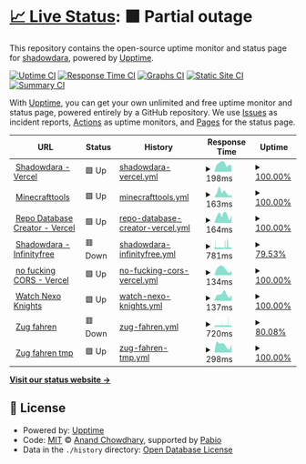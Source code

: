 # [📈 Live Status](https://shadowdara.github.io/upptime): <!--live status--> **🟧 Partial outage**

This repository contains the open-source uptime monitor and status page for [shadowdara](shadowdara.github.io), powered by [Upptime](https://github.com/upptime/upptime).

[![Uptime CI](https://github.com/shadowdara/upptime/workflows/Uptime%20CI/badge.svg)](https://github.com/shadowdara/upptime/actions?query=workflow%3A%22Uptime+CI%22)
[![Response Time CI](https://github.com/shadowdara/upptime/workflows/Response%20Time%20CI/badge.svg)](https://github.com/shadowdara/upptime/actions?query=workflow%3A%22Response+Time+CI%22)
[![Graphs CI](https://github.com/shadowdara/upptime/workflows/Graphs%20CI/badge.svg)](https://github.com/shadowdara/upptime/actions?query=workflow%3A%22Graphs+CI%22)
[![Static Site CI](https://github.com/shadowdara/upptime/workflows/Static%20Site%20CI/badge.svg)](https://github.com/shadowdara/upptime/actions?query=workflow%3A%22Static+Site+CI%22)
[![Summary CI](https://github.com/shadowdara/upptime/workflows/Summary%20CI/badge.svg)](https://github.com/shadowdara/upptime/actions?query=workflow%3A%22Summary+CI%22)

With [Upptime](https://upptime.js.org), you can get your own unlimited and free uptime monitor and status page, powered entirely by a GitHub repository. We use [Issues](https://github.com/shadowdara/upptime/issues) as incident reports, [Actions](https://github.com/shadowdara/upptime/actions) as uptime monitors, and [Pages](https://shadowdara.github.io/upptime) for the status page.

<!--start: status pages-->
<!-- This summary is generated by Upptime (https://github.com/upptime/upptime) -->
<!-- Do not edit this manually, your changes will be overwritten -->
<!-- prettier-ignore -->
| URL | Status | History | Response Time | Uptime |
| --- | ------ | ------- | ------------- | ------ |
| <img alt="" src="https://icons.duckduckgo.com/ip3/shadowdara.vercel.app.ico" height="13"> [Shadowdara - Vercel](https://shadowdara.vercel.app/) | 🟩 Up | [shadowdara-vercel.yml](https://github.com/ShadowDara/upptime/commits/HEAD/history/shadowdara-vercel.yml) | <details><summary><img alt="Response time graph" src="./graphs/shadowdara-vercel/response-time-week.png" height="20"> 198ms</summary><br><a href="https://shadowdara.github.io/upptime/history/shadowdara-vercel"><img alt="Response time 169" src="https://img.shields.io/endpoint?url=https%3A%2F%2Fraw.githubusercontent.com%2FShadowDara%2Fupptime%2FHEAD%2Fapi%2Fshadowdara-vercel%2Fresponse-time.json"></a><br><a href="https://shadowdara.github.io/upptime/history/shadowdara-vercel"><img alt="24-hour response time 146" src="https://img.shields.io/endpoint?url=https%3A%2F%2Fraw.githubusercontent.com%2FShadowDara%2Fupptime%2FHEAD%2Fapi%2Fshadowdara-vercel%2Fresponse-time-day.json"></a><br><a href="https://shadowdara.github.io/upptime/history/shadowdara-vercel"><img alt="7-day response time 198" src="https://img.shields.io/endpoint?url=https%3A%2F%2Fraw.githubusercontent.com%2FShadowDara%2Fupptime%2FHEAD%2Fapi%2Fshadowdara-vercel%2Fresponse-time-week.json"></a><br><a href="https://shadowdara.github.io/upptime/history/shadowdara-vercel"><img alt="30-day response time 177" src="https://img.shields.io/endpoint?url=https%3A%2F%2Fraw.githubusercontent.com%2FShadowDara%2Fupptime%2FHEAD%2Fapi%2Fshadowdara-vercel%2Fresponse-time-month.json"></a><br><a href="https://shadowdara.github.io/upptime/history/shadowdara-vercel"><img alt="1-year response time 169" src="https://img.shields.io/endpoint?url=https%3A%2F%2Fraw.githubusercontent.com%2FShadowDara%2Fupptime%2FHEAD%2Fapi%2Fshadowdara-vercel%2Fresponse-time-year.json"></a></details> | <details><summary><a href="https://shadowdara.github.io/upptime/history/shadowdara-vercel">100.00%</a></summary><a href="https://shadowdara.github.io/upptime/history/shadowdara-vercel"><img alt="All-time uptime 99.85%" src="https://img.shields.io/endpoint?url=https%3A%2F%2Fraw.githubusercontent.com%2FShadowDara%2Fupptime%2FHEAD%2Fapi%2Fshadowdara-vercel%2Fuptime.json"></a><br><a href="https://shadowdara.github.io/upptime/history/shadowdara-vercel"><img alt="24-hour uptime 100.00%" src="https://img.shields.io/endpoint?url=https%3A%2F%2Fraw.githubusercontent.com%2FShadowDara%2Fupptime%2FHEAD%2Fapi%2Fshadowdara-vercel%2Fuptime-day.json"></a><br><a href="https://shadowdara.github.io/upptime/history/shadowdara-vercel"><img alt="7-day uptime 100.00%" src="https://img.shields.io/endpoint?url=https%3A%2F%2Fraw.githubusercontent.com%2FShadowDara%2Fupptime%2FHEAD%2Fapi%2Fshadowdara-vercel%2Fuptime-week.json"></a><br><a href="https://shadowdara.github.io/upptime/history/shadowdara-vercel"><img alt="30-day uptime 99.51%" src="https://img.shields.io/endpoint?url=https%3A%2F%2Fraw.githubusercontent.com%2FShadowDara%2Fupptime%2FHEAD%2Fapi%2Fshadowdara-vercel%2Fuptime-month.json"></a><br><a href="https://shadowdara.github.io/upptime/history/shadowdara-vercel"><img alt="1-year uptime 99.85%" src="https://img.shields.io/endpoint?url=https%3A%2F%2Fraw.githubusercontent.com%2FShadowDara%2Fupptime%2FHEAD%2Fapi%2Fshadowdara-vercel%2Fuptime-year.json"></a></details>
| <img alt="" src="https://icons.duckduckgo.com/ip3/minecrafttools.vercel.app.ico" height="13"> [Minecrafttools](https://minecrafttools.vercel.app/) | 🟩 Up | [minecrafttools.yml](https://github.com/ShadowDara/upptime/commits/HEAD/history/minecrafttools.yml) | <details><summary><img alt="Response time graph" src="./graphs/minecrafttools/response-time-week.png" height="20"> 163ms</summary><br><a href="https://shadowdara.github.io/upptime/history/minecrafttools"><img alt="Response time 154" src="https://img.shields.io/endpoint?url=https%3A%2F%2Fraw.githubusercontent.com%2FShadowDara%2Fupptime%2FHEAD%2Fapi%2Fminecrafttools%2Fresponse-time.json"></a><br><a href="https://shadowdara.github.io/upptime/history/minecrafttools"><img alt="24-hour response time 82" src="https://img.shields.io/endpoint?url=https%3A%2F%2Fraw.githubusercontent.com%2FShadowDara%2Fupptime%2FHEAD%2Fapi%2Fminecrafttools%2Fresponse-time-day.json"></a><br><a href="https://shadowdara.github.io/upptime/history/minecrafttools"><img alt="7-day response time 163" src="https://img.shields.io/endpoint?url=https%3A%2F%2Fraw.githubusercontent.com%2FShadowDara%2Fupptime%2FHEAD%2Fapi%2Fminecrafttools%2Fresponse-time-week.json"></a><br><a href="https://shadowdara.github.io/upptime/history/minecrafttools"><img alt="30-day response time 156" src="https://img.shields.io/endpoint?url=https%3A%2F%2Fraw.githubusercontent.com%2FShadowDara%2Fupptime%2FHEAD%2Fapi%2Fminecrafttools%2Fresponse-time-month.json"></a><br><a href="https://shadowdara.github.io/upptime/history/minecrafttools"><img alt="1-year response time 154" src="https://img.shields.io/endpoint?url=https%3A%2F%2Fraw.githubusercontent.com%2FShadowDara%2Fupptime%2FHEAD%2Fapi%2Fminecrafttools%2Fresponse-time-year.json"></a></details> | <details><summary><a href="https://shadowdara.github.io/upptime/history/minecrafttools">100.00%</a></summary><a href="https://shadowdara.github.io/upptime/history/minecrafttools"><img alt="All-time uptime 99.71%" src="https://img.shields.io/endpoint?url=https%3A%2F%2Fraw.githubusercontent.com%2FShadowDara%2Fupptime%2FHEAD%2Fapi%2Fminecrafttools%2Fuptime.json"></a><br><a href="https://shadowdara.github.io/upptime/history/minecrafttools"><img alt="24-hour uptime 100.00%" src="https://img.shields.io/endpoint?url=https%3A%2F%2Fraw.githubusercontent.com%2FShadowDara%2Fupptime%2FHEAD%2Fapi%2Fminecrafttools%2Fuptime-day.json"></a><br><a href="https://shadowdara.github.io/upptime/history/minecrafttools"><img alt="7-day uptime 100.00%" src="https://img.shields.io/endpoint?url=https%3A%2F%2Fraw.githubusercontent.com%2FShadowDara%2Fupptime%2FHEAD%2Fapi%2Fminecrafttools%2Fuptime-week.json"></a><br><a href="https://shadowdara.github.io/upptime/history/minecrafttools"><img alt="30-day uptime 99.52%" src="https://img.shields.io/endpoint?url=https%3A%2F%2Fraw.githubusercontent.com%2FShadowDara%2Fupptime%2FHEAD%2Fapi%2Fminecrafttools%2Fuptime-month.json"></a><br><a href="https://shadowdara.github.io/upptime/history/minecrafttools"><img alt="1-year uptime 99.71%" src="https://img.shields.io/endpoint?url=https%3A%2F%2Fraw.githubusercontent.com%2FShadowDara%2Fupptime%2FHEAD%2Fapi%2Fminecrafttools%2Fuptime-year.json"></a></details>
| <img alt="" src="https://icons.duckduckgo.com/ip3/repo-database-creator.vercel.app.ico" height="13"> [Repo Database Creator - Vercel](https://repo-database-creator.vercel.app/) | 🟩 Up | [repo-database-creator-vercel.yml](https://github.com/ShadowDara/upptime/commits/HEAD/history/repo-database-creator-vercel.yml) | <details><summary><img alt="Response time graph" src="./graphs/repo-database-creator-vercel/response-time-week.png" height="20"> 164ms</summary><br><a href="https://shadowdara.github.io/upptime/history/repo-database-creator-vercel"><img alt="Response time 159" src="https://img.shields.io/endpoint?url=https%3A%2F%2Fraw.githubusercontent.com%2FShadowDara%2Fupptime%2FHEAD%2Fapi%2Frepo-database-creator-vercel%2Fresponse-time.json"></a><br><a href="https://shadowdara.github.io/upptime/history/repo-database-creator-vercel"><img alt="24-hour response time 160" src="https://img.shields.io/endpoint?url=https%3A%2F%2Fraw.githubusercontent.com%2FShadowDara%2Fupptime%2FHEAD%2Fapi%2Frepo-database-creator-vercel%2Fresponse-time-day.json"></a><br><a href="https://shadowdara.github.io/upptime/history/repo-database-creator-vercel"><img alt="7-day response time 164" src="https://img.shields.io/endpoint?url=https%3A%2F%2Fraw.githubusercontent.com%2FShadowDara%2Fupptime%2FHEAD%2Fapi%2Frepo-database-creator-vercel%2Fresponse-time-week.json"></a><br><a href="https://shadowdara.github.io/upptime/history/repo-database-creator-vercel"><img alt="30-day response time 170" src="https://img.shields.io/endpoint?url=https%3A%2F%2Fraw.githubusercontent.com%2FShadowDara%2Fupptime%2FHEAD%2Fapi%2Frepo-database-creator-vercel%2Fresponse-time-month.json"></a><br><a href="https://shadowdara.github.io/upptime/history/repo-database-creator-vercel"><img alt="1-year response time 159" src="https://img.shields.io/endpoint?url=https%3A%2F%2Fraw.githubusercontent.com%2FShadowDara%2Fupptime%2FHEAD%2Fapi%2Frepo-database-creator-vercel%2Fresponse-time-year.json"></a></details> | <details><summary><a href="https://shadowdara.github.io/upptime/history/repo-database-creator-vercel">100.00%</a></summary><a href="https://shadowdara.github.io/upptime/history/repo-database-creator-vercel"><img alt="All-time uptime 99.85%" src="https://img.shields.io/endpoint?url=https%3A%2F%2Fraw.githubusercontent.com%2FShadowDara%2Fupptime%2FHEAD%2Fapi%2Frepo-database-creator-vercel%2Fuptime.json"></a><br><a href="https://shadowdara.github.io/upptime/history/repo-database-creator-vercel"><img alt="24-hour uptime 100.00%" src="https://img.shields.io/endpoint?url=https%3A%2F%2Fraw.githubusercontent.com%2FShadowDara%2Fupptime%2FHEAD%2Fapi%2Frepo-database-creator-vercel%2Fuptime-day.json"></a><br><a href="https://shadowdara.github.io/upptime/history/repo-database-creator-vercel"><img alt="7-day uptime 100.00%" src="https://img.shields.io/endpoint?url=https%3A%2F%2Fraw.githubusercontent.com%2FShadowDara%2Fupptime%2FHEAD%2Fapi%2Frepo-database-creator-vercel%2Fuptime-week.json"></a><br><a href="https://shadowdara.github.io/upptime/history/repo-database-creator-vercel"><img alt="30-day uptime 99.53%" src="https://img.shields.io/endpoint?url=https%3A%2F%2Fraw.githubusercontent.com%2FShadowDara%2Fupptime%2FHEAD%2Fapi%2Frepo-database-creator-vercel%2Fuptime-month.json"></a><br><a href="https://shadowdara.github.io/upptime/history/repo-database-creator-vercel"><img alt="1-year uptime 99.85%" src="https://img.shields.io/endpoint?url=https%3A%2F%2Fraw.githubusercontent.com%2FShadowDara%2Fupptime%2FHEAD%2Fapi%2Frepo-database-creator-vercel%2Fuptime-year.json"></a></details>
| <img alt="" src="https://icons.duckduckgo.com/ip3/shadowdara.42web.io.ico" height="13"> [Shadowdara - Infinityfree](https://shadowdara.42web.io/) | 🟥 Down | [shadowdara-infinityfree.yml](https://github.com/ShadowDara/upptime/commits/HEAD/history/shadowdara-infinityfree.yml) | <details><summary><img alt="Response time graph" src="./graphs/shadowdara-infinityfree/response-time-week.png" height="20"> 781ms</summary><br><a href="https://shadowdara.github.io/upptime/history/shadowdara-infinityfree"><img alt="Response time 799" src="https://img.shields.io/endpoint?url=https%3A%2F%2Fraw.githubusercontent.com%2FShadowDara%2Fupptime%2FHEAD%2Fapi%2Fshadowdara-infinityfree%2Fresponse-time.json"></a><br><a href="https://shadowdara.github.io/upptime/history/shadowdara-infinityfree"><img alt="24-hour response time 710" src="https://img.shields.io/endpoint?url=https%3A%2F%2Fraw.githubusercontent.com%2FShadowDara%2Fupptime%2FHEAD%2Fapi%2Fshadowdara-infinityfree%2Fresponse-time-day.json"></a><br><a href="https://shadowdara.github.io/upptime/history/shadowdara-infinityfree"><img alt="7-day response time 781" src="https://img.shields.io/endpoint?url=https%3A%2F%2Fraw.githubusercontent.com%2FShadowDara%2Fupptime%2FHEAD%2Fapi%2Fshadowdara-infinityfree%2Fresponse-time-week.json"></a><br><a href="https://shadowdara.github.io/upptime/history/shadowdara-infinityfree"><img alt="30-day response time 796" src="https://img.shields.io/endpoint?url=https%3A%2F%2Fraw.githubusercontent.com%2FShadowDara%2Fupptime%2FHEAD%2Fapi%2Fshadowdara-infinityfree%2Fresponse-time-month.json"></a><br><a href="https://shadowdara.github.io/upptime/history/shadowdara-infinityfree"><img alt="1-year response time 799" src="https://img.shields.io/endpoint?url=https%3A%2F%2Fraw.githubusercontent.com%2FShadowDara%2Fupptime%2FHEAD%2Fapi%2Fshadowdara-infinityfree%2Fresponse-time-year.json"></a></details> | <details><summary><a href="https://shadowdara.github.io/upptime/history/shadowdara-infinityfree">79.53%</a></summary><a href="https://shadowdara.github.io/upptime/history/shadowdara-infinityfree"><img alt="All-time uptime 98.00%" src="https://img.shields.io/endpoint?url=https%3A%2F%2Fraw.githubusercontent.com%2FShadowDara%2Fupptime%2FHEAD%2Fapi%2Fshadowdara-infinityfree%2Fuptime.json"></a><br><a href="https://shadowdara.github.io/upptime/history/shadowdara-infinityfree"><img alt="24-hour uptime 81.99%" src="https://img.shields.io/endpoint?url=https%3A%2F%2Fraw.githubusercontent.com%2FShadowDara%2Fupptime%2FHEAD%2Fapi%2Fshadowdara-infinityfree%2Fuptime-day.json"></a><br><a href="https://shadowdara.github.io/upptime/history/shadowdara-infinityfree"><img alt="7-day uptime 79.53%" src="https://img.shields.io/endpoint?url=https%3A%2F%2Fraw.githubusercontent.com%2FShadowDara%2Fupptime%2FHEAD%2Fapi%2Fshadowdara-infinityfree%2Fuptime-week.json"></a><br><a href="https://shadowdara.github.io/upptime/history/shadowdara-infinityfree"><img alt="30-day uptime 91.88%" src="https://img.shields.io/endpoint?url=https%3A%2F%2Fraw.githubusercontent.com%2FShadowDara%2Fupptime%2FHEAD%2Fapi%2Fshadowdara-infinityfree%2Fuptime-month.json"></a><br><a href="https://shadowdara.github.io/upptime/history/shadowdara-infinityfree"><img alt="1-year uptime 98.00%" src="https://img.shields.io/endpoint?url=https%3A%2F%2Fraw.githubusercontent.com%2FShadowDara%2Fupptime%2FHEAD%2Fapi%2Fshadowdara-infinityfree%2Fuptime-year.json"></a></details>
| <img alt="" src="https://icons.duckduckgo.com/ip3/no-fucking-cors.vercel.app.ico" height="13"> [no fucking CORS - Vercel](https://no-fucking-cors.vercel.app/) | 🟩 Up | [no-fucking-cors-vercel.yml](https://github.com/ShadowDara/upptime/commits/HEAD/history/no-fucking-cors-vercel.yml) | <details><summary><img alt="Response time graph" src="./graphs/no-fucking-cors-vercel/response-time-week.png" height="20"> 134ms</summary><br><a href="https://shadowdara.github.io/upptime/history/no-fucking-cors-vercel"><img alt="Response time 152" src="https://img.shields.io/endpoint?url=https%3A%2F%2Fraw.githubusercontent.com%2FShadowDara%2Fupptime%2FHEAD%2Fapi%2Fno-fucking-cors-vercel%2Fresponse-time.json"></a><br><a href="https://shadowdara.github.io/upptime/history/no-fucking-cors-vercel"><img alt="24-hour response time 90" src="https://img.shields.io/endpoint?url=https%3A%2F%2Fraw.githubusercontent.com%2FShadowDara%2Fupptime%2FHEAD%2Fapi%2Fno-fucking-cors-vercel%2Fresponse-time-day.json"></a><br><a href="https://shadowdara.github.io/upptime/history/no-fucking-cors-vercel"><img alt="7-day response time 134" src="https://img.shields.io/endpoint?url=https%3A%2F%2Fraw.githubusercontent.com%2FShadowDara%2Fupptime%2FHEAD%2Fapi%2Fno-fucking-cors-vercel%2Fresponse-time-week.json"></a><br><a href="https://shadowdara.github.io/upptime/history/no-fucking-cors-vercel"><img alt="30-day response time 147" src="https://img.shields.io/endpoint?url=https%3A%2F%2Fraw.githubusercontent.com%2FShadowDara%2Fupptime%2FHEAD%2Fapi%2Fno-fucking-cors-vercel%2Fresponse-time-month.json"></a><br><a href="https://shadowdara.github.io/upptime/history/no-fucking-cors-vercel"><img alt="1-year response time 152" src="https://img.shields.io/endpoint?url=https%3A%2F%2Fraw.githubusercontent.com%2FShadowDara%2Fupptime%2FHEAD%2Fapi%2Fno-fucking-cors-vercel%2Fresponse-time-year.json"></a></details> | <details><summary><a href="https://shadowdara.github.io/upptime/history/no-fucking-cors-vercel">100.00%</a></summary><a href="https://shadowdara.github.io/upptime/history/no-fucking-cors-vercel"><img alt="All-time uptime 99.86%" src="https://img.shields.io/endpoint?url=https%3A%2F%2Fraw.githubusercontent.com%2FShadowDara%2Fupptime%2FHEAD%2Fapi%2Fno-fucking-cors-vercel%2Fuptime.json"></a><br><a href="https://shadowdara.github.io/upptime/history/no-fucking-cors-vercel"><img alt="24-hour uptime 100.00%" src="https://img.shields.io/endpoint?url=https%3A%2F%2Fraw.githubusercontent.com%2FShadowDara%2Fupptime%2FHEAD%2Fapi%2Fno-fucking-cors-vercel%2Fuptime-day.json"></a><br><a href="https://shadowdara.github.io/upptime/history/no-fucking-cors-vercel"><img alt="7-day uptime 100.00%" src="https://img.shields.io/endpoint?url=https%3A%2F%2Fraw.githubusercontent.com%2FShadowDara%2Fupptime%2FHEAD%2Fapi%2Fno-fucking-cors-vercel%2Fuptime-week.json"></a><br><a href="https://shadowdara.github.io/upptime/history/no-fucking-cors-vercel"><img alt="30-day uptime 99.57%" src="https://img.shields.io/endpoint?url=https%3A%2F%2Fraw.githubusercontent.com%2FShadowDara%2Fupptime%2FHEAD%2Fapi%2Fno-fucking-cors-vercel%2Fuptime-month.json"></a><br><a href="https://shadowdara.github.io/upptime/history/no-fucking-cors-vercel"><img alt="1-year uptime 99.86%" src="https://img.shields.io/endpoint?url=https%3A%2F%2Fraw.githubusercontent.com%2FShadowDara%2Fupptime%2FHEAD%2Fapi%2Fno-fucking-cors-vercel%2Fuptime-year.json"></a></details>
| <img alt="" src="https://icons.duckduckgo.com/ip3/watchnexoknights.vercel.app.ico" height="13"> [Watch Nexo Knights](https://watchnexoknights.vercel.app/) | 🟩 Up | [watch-nexo-knights.yml](https://github.com/ShadowDara/upptime/commits/HEAD/history/watch-nexo-knights.yml) | <details><summary><img alt="Response time graph" src="./graphs/watch-nexo-knights/response-time-week.png" height="20"> 137ms</summary><br><a href="https://shadowdara.github.io/upptime/history/watch-nexo-knights"><img alt="Response time 142" src="https://img.shields.io/endpoint?url=https%3A%2F%2Fraw.githubusercontent.com%2FShadowDara%2Fupptime%2FHEAD%2Fapi%2Fwatch-nexo-knights%2Fresponse-time.json"></a><br><a href="https://shadowdara.github.io/upptime/history/watch-nexo-knights"><img alt="24-hour response time 123" src="https://img.shields.io/endpoint?url=https%3A%2F%2Fraw.githubusercontent.com%2FShadowDara%2Fupptime%2FHEAD%2Fapi%2Fwatch-nexo-knights%2Fresponse-time-day.json"></a><br><a href="https://shadowdara.github.io/upptime/history/watch-nexo-knights"><img alt="7-day response time 137" src="https://img.shields.io/endpoint?url=https%3A%2F%2Fraw.githubusercontent.com%2FShadowDara%2Fupptime%2FHEAD%2Fapi%2Fwatch-nexo-knights%2Fresponse-time-week.json"></a><br><a href="https://shadowdara.github.io/upptime/history/watch-nexo-knights"><img alt="30-day response time 140" src="https://img.shields.io/endpoint?url=https%3A%2F%2Fraw.githubusercontent.com%2FShadowDara%2Fupptime%2FHEAD%2Fapi%2Fwatch-nexo-knights%2Fresponse-time-month.json"></a><br><a href="https://shadowdara.github.io/upptime/history/watch-nexo-knights"><img alt="1-year response time 142" src="https://img.shields.io/endpoint?url=https%3A%2F%2Fraw.githubusercontent.com%2FShadowDara%2Fupptime%2FHEAD%2Fapi%2Fwatch-nexo-knights%2Fresponse-time-year.json"></a></details> | <details><summary><a href="https://shadowdara.github.io/upptime/history/watch-nexo-knights">100.00%</a></summary><a href="https://shadowdara.github.io/upptime/history/watch-nexo-knights"><img alt="All-time uptime 99.85%" src="https://img.shields.io/endpoint?url=https%3A%2F%2Fraw.githubusercontent.com%2FShadowDara%2Fupptime%2FHEAD%2Fapi%2Fwatch-nexo-knights%2Fuptime.json"></a><br><a href="https://shadowdara.github.io/upptime/history/watch-nexo-knights"><img alt="24-hour uptime 100.00%" src="https://img.shields.io/endpoint?url=https%3A%2F%2Fraw.githubusercontent.com%2FShadowDara%2Fupptime%2FHEAD%2Fapi%2Fwatch-nexo-knights%2Fuptime-day.json"></a><br><a href="https://shadowdara.github.io/upptime/history/watch-nexo-knights"><img alt="7-day uptime 100.00%" src="https://img.shields.io/endpoint?url=https%3A%2F%2Fraw.githubusercontent.com%2FShadowDara%2Fupptime%2FHEAD%2Fapi%2Fwatch-nexo-knights%2Fuptime-week.json"></a><br><a href="https://shadowdara.github.io/upptime/history/watch-nexo-knights"><img alt="30-day uptime 99.57%" src="https://img.shields.io/endpoint?url=https%3A%2F%2Fraw.githubusercontent.com%2FShadowDara%2Fupptime%2FHEAD%2Fapi%2Fwatch-nexo-knights%2Fuptime-month.json"></a><br><a href="https://shadowdara.github.io/upptime/history/watch-nexo-knights"><img alt="1-year uptime 99.85%" src="https://img.shields.io/endpoint?url=https%3A%2F%2Fraw.githubusercontent.com%2FShadowDara%2Fupptime%2FHEAD%2Fapi%2Fwatch-nexo-knights%2Fuptime-year.json"></a></details>
| <img alt="" src="https://icons.duckduckgo.com/ip3/zug-fahren.rf.gd.ico" height="13"> [Zug fahren](https://zug-fahren.rf.gd/) | 🟥 Down | [zug-fahren.yml](https://github.com/ShadowDara/upptime/commits/HEAD/history/zug-fahren.yml) | <details><summary><img alt="Response time graph" src="./graphs/zug-fahren/response-time-week.png" height="20"> 720ms</summary><br><a href="https://shadowdara.github.io/upptime/history/zug-fahren"><img alt="Response time 730" src="https://img.shields.io/endpoint?url=https%3A%2F%2Fraw.githubusercontent.com%2FShadowDara%2Fupptime%2FHEAD%2Fapi%2Fzug-fahren%2Fresponse-time.json"></a><br><a href="https://shadowdara.github.io/upptime/history/zug-fahren"><img alt="24-hour response time 656" src="https://img.shields.io/endpoint?url=https%3A%2F%2Fraw.githubusercontent.com%2FShadowDara%2Fupptime%2FHEAD%2Fapi%2Fzug-fahren%2Fresponse-time-day.json"></a><br><a href="https://shadowdara.github.io/upptime/history/zug-fahren"><img alt="7-day response time 720" src="https://img.shields.io/endpoint?url=https%3A%2F%2Fraw.githubusercontent.com%2FShadowDara%2Fupptime%2FHEAD%2Fapi%2Fzug-fahren%2Fresponse-time-week.json"></a><br><a href="https://shadowdara.github.io/upptime/history/zug-fahren"><img alt="30-day response time 760" src="https://img.shields.io/endpoint?url=https%3A%2F%2Fraw.githubusercontent.com%2FShadowDara%2Fupptime%2FHEAD%2Fapi%2Fzug-fahren%2Fresponse-time-month.json"></a><br><a href="https://shadowdara.github.io/upptime/history/zug-fahren"><img alt="1-year response time 730" src="https://img.shields.io/endpoint?url=https%3A%2F%2Fraw.githubusercontent.com%2FShadowDara%2Fupptime%2FHEAD%2Fapi%2Fzug-fahren%2Fresponse-time-year.json"></a></details> | <details><summary><a href="https://shadowdara.github.io/upptime/history/zug-fahren">80.08%</a></summary><a href="https://shadowdara.github.io/upptime/history/zug-fahren"><img alt="All-time uptime 97.70%" src="https://img.shields.io/endpoint?url=https%3A%2F%2Fraw.githubusercontent.com%2FShadowDara%2Fupptime%2FHEAD%2Fapi%2Fzug-fahren%2Fuptime.json"></a><br><a href="https://shadowdara.github.io/upptime/history/zug-fahren"><img alt="24-hour uptime 82.29%" src="https://img.shields.io/endpoint?url=https%3A%2F%2Fraw.githubusercontent.com%2FShadowDara%2Fupptime%2FHEAD%2Fapi%2Fzug-fahren%2Fuptime-day.json"></a><br><a href="https://shadowdara.github.io/upptime/history/zug-fahren"><img alt="7-day uptime 80.08%" src="https://img.shields.io/endpoint?url=https%3A%2F%2Fraw.githubusercontent.com%2FShadowDara%2Fupptime%2FHEAD%2Fapi%2Fzug-fahren%2Fuptime-week.json"></a><br><a href="https://shadowdara.github.io/upptime/history/zug-fahren"><img alt="30-day uptime 91.84%" src="https://img.shields.io/endpoint?url=https%3A%2F%2Fraw.githubusercontent.com%2FShadowDara%2Fupptime%2FHEAD%2Fapi%2Fzug-fahren%2Fuptime-month.json"></a><br><a href="https://shadowdara.github.io/upptime/history/zug-fahren"><img alt="1-year uptime 97.70%" src="https://img.shields.io/endpoint?url=https%3A%2F%2Fraw.githubusercontent.com%2FShadowDara%2Fupptime%2FHEAD%2Fapi%2Fzug-fahren%2Fuptime-year.json"></a></details>
| <img alt="" src="https://icons.duckduckgo.com/ip3/zug-fahren-tp.vercel.app.ico" height="13"> [Zug fahren tmp](https://zug-fahren-tp.vercel.app/) | 🟩 Up | [zug-fahren-tmp.yml](https://github.com/ShadowDara/upptime/commits/HEAD/history/zug-fahren-tmp.yml) | <details><summary><img alt="Response time graph" src="./graphs/zug-fahren-tmp/response-time-week.png" height="20"> 298ms</summary><br><a href="https://shadowdara.github.io/upptime/history/zug-fahren-tmp"><img alt="Response time 212" src="https://img.shields.io/endpoint?url=https%3A%2F%2Fraw.githubusercontent.com%2FShadowDara%2Fupptime%2FHEAD%2Fapi%2Fzug-fahren-tmp%2Fresponse-time.json"></a><br><a href="https://shadowdara.github.io/upptime/history/zug-fahren-tmp"><img alt="24-hour response time 313" src="https://img.shields.io/endpoint?url=https%3A%2F%2Fraw.githubusercontent.com%2FShadowDara%2Fupptime%2FHEAD%2Fapi%2Fzug-fahren-tmp%2Fresponse-time-day.json"></a><br><a href="https://shadowdara.github.io/upptime/history/zug-fahren-tmp"><img alt="7-day response time 298" src="https://img.shields.io/endpoint?url=https%3A%2F%2Fraw.githubusercontent.com%2FShadowDara%2Fupptime%2FHEAD%2Fapi%2Fzug-fahren-tmp%2Fresponse-time-week.json"></a><br><a href="https://shadowdara.github.io/upptime/history/zug-fahren-tmp"><img alt="30-day response time 270" src="https://img.shields.io/endpoint?url=https%3A%2F%2Fraw.githubusercontent.com%2FShadowDara%2Fupptime%2FHEAD%2Fapi%2Fzug-fahren-tmp%2Fresponse-time-month.json"></a><br><a href="https://shadowdara.github.io/upptime/history/zug-fahren-tmp"><img alt="1-year response time 212" src="https://img.shields.io/endpoint?url=https%3A%2F%2Fraw.githubusercontent.com%2FShadowDara%2Fupptime%2FHEAD%2Fapi%2Fzug-fahren-tmp%2Fresponse-time-year.json"></a></details> | <details><summary><a href="https://shadowdara.github.io/upptime/history/zug-fahren-tmp">100.00%</a></summary><a href="https://shadowdara.github.io/upptime/history/zug-fahren-tmp"><img alt="All-time uptime 99.84%" src="https://img.shields.io/endpoint?url=https%3A%2F%2Fraw.githubusercontent.com%2FShadowDara%2Fupptime%2FHEAD%2Fapi%2Fzug-fahren-tmp%2Fuptime.json"></a><br><a href="https://shadowdara.github.io/upptime/history/zug-fahren-tmp"><img alt="24-hour uptime 100.00%" src="https://img.shields.io/endpoint?url=https%3A%2F%2Fraw.githubusercontent.com%2FShadowDara%2Fupptime%2FHEAD%2Fapi%2Fzug-fahren-tmp%2Fuptime-day.json"></a><br><a href="https://shadowdara.github.io/upptime/history/zug-fahren-tmp"><img alt="7-day uptime 100.00%" src="https://img.shields.io/endpoint?url=https%3A%2F%2Fraw.githubusercontent.com%2FShadowDara%2Fupptime%2FHEAD%2Fapi%2Fzug-fahren-tmp%2Fuptime-week.json"></a><br><a href="https://shadowdara.github.io/upptime/history/zug-fahren-tmp"><img alt="30-day uptime 99.58%" src="https://img.shields.io/endpoint?url=https%3A%2F%2Fraw.githubusercontent.com%2FShadowDara%2Fupptime%2FHEAD%2Fapi%2Fzug-fahren-tmp%2Fuptime-month.json"></a><br><a href="https://shadowdara.github.io/upptime/history/zug-fahren-tmp"><img alt="1-year uptime 99.84%" src="https://img.shields.io/endpoint?url=https%3A%2F%2Fraw.githubusercontent.com%2FShadowDara%2Fupptime%2FHEAD%2Fapi%2Fzug-fahren-tmp%2Fuptime-year.json"></a></details>

<!--end: status pages-->

[**Visit our status website →**](https://shadowdara.github.io/upptime)

## 📄 License

- Powered by: [Upptime](https://github.com/upptime/upptime)
- Code: [MIT](./LICENSE) © [Anand Chowdhary](https://anandchowdhary.com), supported by [Pabio](https://pabio.com)
- Data in the `./history` directory: [Open Database License](https://opendatacommons.org/licenses/odbl/1-0/)
